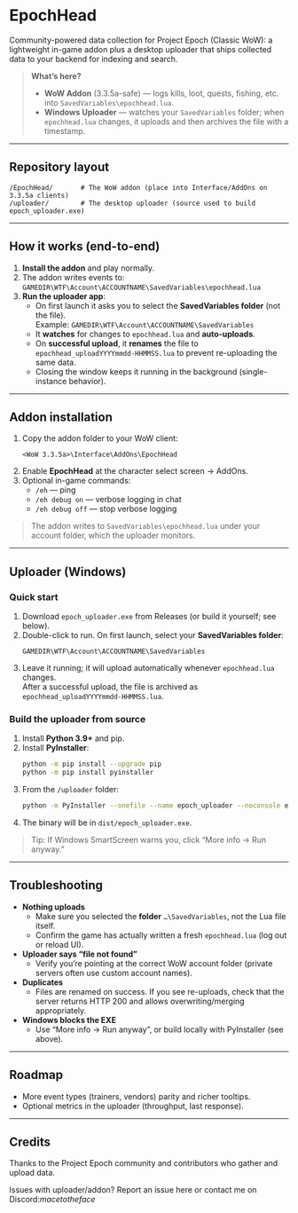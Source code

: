 # EpochHead

Community-powered data collection for Project Epoch (Classic WoW): a lightweight in-game addon plus a desktop uploader that ships collected data to your backend for indexing and search.

> **What’s here?**
>
> - **WoW Addon** (3.3.5a-safe) — logs kills, loot, quests, fishing, etc. into `SavedVariables\epochhead.lua`.
> - **Windows Uploader** — watches your `SavedVariables` folder; when `epochhead.lua` changes, it uploads and then archives the file with a timestamp.

---

## Repository layout

```
/EpochHead/       # The WoW addon (place into Interface/AddOns on 3.3.5a clients)
/uploader/        # The desktop uploader (source used to build epoch_uploader.exe)
```

---

## How it works (end-to-end)

1. **Install the addon** and play normally.
2. The addon writes events to:  
   `GAMEDIR\WTF\Account\ACCOUNTNAME\SavedVariables\epochhead.lua`
3. **Run the uploader app**:
   - On first launch it asks you to select the **SavedVariables folder** (not the file).  
     Example: `GAMEDIR\WTF\Account\ACCOUNTNAME\SavedVariables`
   - It **watches** for changes to `epochhead.lua` and **auto-uploads**.
   - On **successful upload**, it **renames** the file to `epochhead_uploadYYYYmmdd-HHMMSS.lua` to prevent re-uploading the same data.
   - Closing the window keeps it running in the background (single-instance behavior).

---

## Addon installation

1. Copy the addon folder to your WoW client:
   ```
   <WoW 3.3.5a>\Interface\AddOns\EpochHead
   ```
2. Enable **EpochHead** at the character select screen → AddOns.
3. Optional in-game commands:
   - `/eh` — ping
   - `/eh debug on` — verbose logging in chat
   - `/eh debug off` — stop verbose logging

> The addon writes to `SavedVariables\epochhead.lua` under your account folder, which the uploader monitors.

---

## Uploader (Windows)

### Quick start

1. Download `epoch_uploader.exe` from Releases (or build it yourself; see below).
2. Double-click to run. On first launch, select your **SavedVariables folder**:
   ```
   GAMEDIR\WTF\Account\ACCOUNTNAME\SavedVariables
   ```
3. Leave it running; it will upload automatically whenever `epochhead.lua` changes.  
   After a successful upload, the file is archived as `epochhead_uploadYYYYmmdd-HHMMSS.lua`.

### Build the uploader from source

1. Install **Python 3.9+** and pip.
2. Install **PyInstaller**:
   ```bash
   python -m pip install --upgrade pip
   python -m pip install pyinstaller
   ```
3. From the `/uploader` folder:
   ```bash
   python -m PyInstaller --onefile --name epoch_uploader --noconsole epoch_uploader.py
   ```
4. The binary will be in `dist/epoch_uploader.exe`.

> Tip: If Windows SmartScreen warns you, click “More info → Run anyway.”

---

## Troubleshooting

- **Nothing uploads**  
  - Make sure you selected the **folder** `…\SavedVariables`, not the Lua file itself.  
  - Confirm the game has actually written a fresh `epochhead.lua` (log out or reload UI).
- **Uploader says “file not found”**  
  - Verify you’re pointing at the correct WoW account folder (private servers often use custom account names).
- **Duplicates**  
  - Files are renamed on success. If you see re-uploads, check that the server returns HTTP 200 and allows overwriting/merging appropriately.
- **Windows blocks the EXE**  
  - Use “More info → Run anyway”, or build locally with PyInstaller (see above).

---

## Roadmap

- More event types (trainers, vendors) parity and richer tooltips.
- Optional metrics in the uploader (throughput, last response).

---

## Credits

Thanks to the Project Epoch community and contributors who gather and upload data.

Issues with uploader/addon? Report an issue here or contact me on Discord:_macetotheface_
